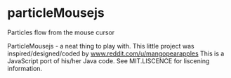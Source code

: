 particleMousejs
===============

Particles flow from the mouse cursor

ParticleMousejs - a neat thing to play with.
This little project was inspired/designed/coded by www.reddit.com/u/mangopearapples
This is a JavaScript port of his/her Java code.
See MIT.LISCENCE for liscening information.
